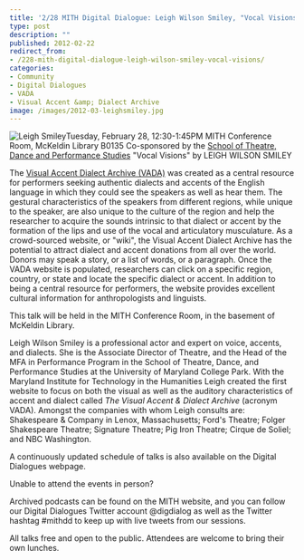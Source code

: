 ```yaml
---
title: '2/28 MITH Digital Dialogue: Leigh Wilson Smiley, "Vocal Visions"'
type: post
description: ""
published: 2012-02-22
redirect_from: 
- /228-mith-digital-dialogue-leigh-wilson-smiley-vocal-visions/
categories:
- Community
- Digital Dialogues
- VADA
- Visual Accent &amp; Dialect Archive
image: /images/2012-03-leighsmiley.jpg
---
```

![Leigh Smiley](/images/2012-03-leighsmiley.jpg)Tuesday, February 28, 12:30-1:45PM MITH Conference Room, McKeldin Library B0135 Co-sponsored by the [School of Theatre, Dance and Performance Studies](http://tdps.umd.edu/) "Vocal Visions" by LEIGH WILSON SMILEY

The [Visual Accent Dialect Archive (VADA)](http://mith.umd.edu/vada/) was created as a central resource for performers seeking authentic dialects and accents of the English language in which they could see the speakers as well as hear them. The gestural characteristics of the speakers from different regions, while unique to the speaker, are also unique to the culture of the region and help the researcher to acquire the sounds intrinsic to that dialect or accent by the formation of the lips and use of the vocal and articulatory musculature. As a crowd-sourced website, or "wiki", the Visual Accent Dialect Archive has the potential to attract dialect and accent donations from all over the world. Donors may speak a story, or a list of words, or a paragraph. Once the VADA website is populated, researchers can click on a specific region, country, or state and locate the specific dialect or accent. In addition to being a central resource for performers, the website provides excellent cultural information for anthropologists and linguists.

This talk will be held in the MITH Conference Room, in the basement of McKeldin Library.

Leigh Wilson Smiley is a professional actor and expert on voice, accents, and dialects. She is the Associate Director of Theatre, and the Head of the MFA in Performance Program in the School of Theatre, Dance, and Performance Studies at the University of Maryland College Park. With the Maryland Institute for Technology in the Humanities Leigh created the first website to focus on both the visual as well as the auditory characteristics of accent and dialect called _The Visual Accent & Dialect Archive_ (acronym VADA). Amongst the companies with whom Leigh consults are: Shakespeare & Company in Lenox, Massachusetts; Ford's Theatre; Folger Shakespeare Theatre; Signature Theatre; Pig Iron Theatre; Cirque de Soliel; and NBC Washington.

A continuously updated schedule of talks is also available on the Digital Dialogues webpage.

Unable to attend the events in person?

Archived podcasts can be found on the MITH website, and you can follow our Digital Dialogues Twitter account @digdialog as well as the Twitter hashtag #mithdd to keep up with live tweets from our sessions.

All talks free and open to the public. Attendees are welcome to bring their own lunches.
